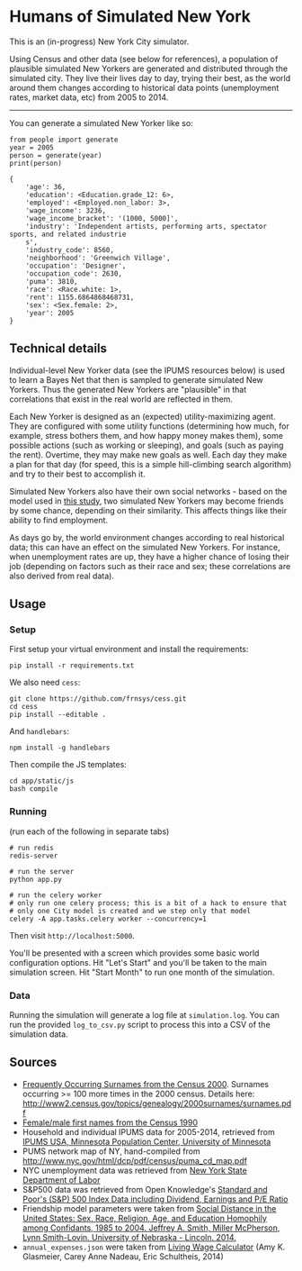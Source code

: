 # Humans of Simulated New York

This is an (in-progress) New York City simulator.

Using Census and other data (see below for references), a population of plausible simulated New Yorkers are generated and distributed through the simulated city. They live their lives day to day, trying their best, as the world around them changes according to historical data points (unemployment rates, market data, etc) from 2005 to 2014.

---

You can generate a simulated New Yorker like so:

    from people import generate
    year = 2005
    person = generate(year)
    print(person)

    {
        'age': 36,
        'education': <Education.grade_12: 6>,
        'employed': <Employed.non_labor: 3>,
        'wage_income': 3236,
        'wage_income_bracket': '(1000, 5000]',
        'industry': 'Independent artists, performing arts, spectator sports, and related industrie
        s',
        'industry_code': 8560,
        'neighborhood': 'Greenwich Village',
        'occupation': 'Designer',
        'occupation_code': 2630,
        'puma': 3810,
        'race': <Race.white: 1>,
        'rent': 1155.6864868468731,
        'sex': <Sex.female: 2>,
        'year': 2005
    }

## Technical details

Individual-level New Yorker data (see the IPUMS resources below) is used to learn a Bayes Net that then is sampled to generate simulated New Yorkers. Thus the generated New Yorkers are "plausible" in that correlations that exist in the real world are reflected in them.

Each New Yorker is designed as an (expected) utility-maximizing agent. They are configured with some utility functions (determining how much, for example, stress bothers them, and how happy money makes them), some possible actions (such as working or sleeping), and goals (such as paying the rent). Overtime, they may make new goals as well. Each day they make a plan for that day (for speed, this is a simple hill-climbing search algorithm) and try to their best to accomplish it.

Simulated New Yorkers also have their own social networks - based on the model used in [this study](http://digitalcommons.unl.edu/cgi/viewcontent.cgi?article=1254&context=sociologyfacpub), two simulated New Yorkers may become friends by some chance, depending on their similarity. This affects things like their ability to find employment.

As days go by, the world environment changes according to real historical data; this can have an effect on the simulated New Yorkers. For instance, when unemployment rates are up, they have a higher chance of losing their job (depending on factors such as their race and sex; these correlations are also derived from real data).

## Usage

### Setup

First setup your virtual environment and install the requirements:

    pip install -r requirements.txt

We also need `cess`:

    git clone https://github.com/frnsys/cess.git
    cd cess
    pip install --editable .

And `handlebars`:

    npm install -g handlebars

Then compile the JS templates:

    cd app/static/js
    bash compile

### Running

(run each of the following in separate tabs)

    # run redis
    redis-server

    # run the server
    python app.py

    # run the celery worker
    # only run one celery process; this is a bit of a hack to ensure that
    # only one City model is created and we step only that model
    celery -A app.tasks.celery worker --concurrency=1

Then visit `http://localhost:5000`.

You'll be presented with a screen which provides some basic world configuration options. Hit "Let's Start" and you'll be taken to the main simulation screen. Hit "Start Month" to run one month of the simulation.

### Data

Running the simulation will generate a log file at `simulation.log`. You can run the provided `log_to_csv.py` script to process this into a CSV of the simulation data.

## Sources

- [Frequently Occurring Surnames from the Census 2000](http://www.census.gov/topics/population/genealogy/data/2000_surnames.html). Surnames occurring >= 100 more times in the 2000 census. Details here: <http://www2.census.gov/topics/genealogy/2000surnames/surnames.pdf>
- [Female/male first names from the Census 1990](http://deron.meranda.us/data/)
- Household and individual IPUMS data for 2005-2014, retrieved from [IPUMS USA, Minnesota Population Center, University of Minnesota](https://usa.ipums.org/usa/index.shtml)
- PUMS network map of NY, hand-compiled from <http://www.nyc.gov/html/dcp/pdf/census/puma_cd_map.pdf>
- NYC unemployment data was retrieved from [New York State Department of Labor](https://labor.ny.gov/stats/laus.asp)
- S&P500 data was retrieved from Open Knowledge's [Standard and Poor's (S&P) 500 Index Data including Dividend, Earnings and P/E Ratio](http://data.okfn.org/data/core/s-and-p-500)
- Friendship model parameters were taken from [Social Distance in the United States: Sex, Race, Religion, Age, and Education Homophily among Confidants, 1985 to 2004. Jeffrey A. Smith, Miller McPherson, Lynn Smith-Lovin. University of Nebraska - Lincoln. 2014.](http://digitalcommons.unl.edu/cgi/viewcontent.cgi?article=1254&context=sociologyfacpub)
- `annual_expenses.json` were taken from [Living Wage Calculator](http://livingwage.mit.medu/counties/36061) (Amy K. Glasmeier, Carey Anne Nadeau, Eric Schultheis, 2014)

